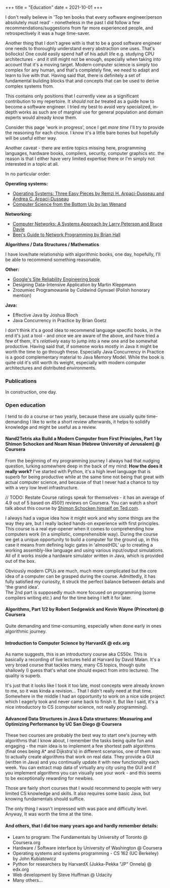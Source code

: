+++
title = "Education"
date = 2021-10-01
+++

I don't really believe in 'Top ten books that every software engineer/person absolutely must read' - nonetheless in the past I did follow a few recommendations/suggestions from far more experienced people, and retrospectively it was a huge time-saver.

Another thing that I don't agree with is that to be a good software engineer one needs to thoroughly understand every abstraction one uses. That's bollocks! One could easily spend half of his adult life e.g. studying CPU architectures - and it still might not be enough, especially when taking into account that it's a moving target. Modern computer science is simply too complex for any human, and that's completely fine, we need to adapt and learn to live with that. Having said that, there is definitely a set of fundamental building blocks that  and concepts that can be used to derive complex systems from.

This contains only positions that I currently view as a significant contribution to my repertoire. It *should not be* treated as a guide how to become a software engineer.
I tried my best to avoid very specialized, in-depth works as such are of marginal use for general population and domain experts would already know them. 

Consider this page 'work in progress', once I get *more time* I'll try to provide the reasoning for each choice. I know it's a little bare bones but hopefully will be useful either way.

Another caveat - there are entire topics missing here, programming languages, hardware books, compilers, security, computer graphics etc. the reason is that I either have very limited expertise there or I'm simply not interested in a topic at all.

In no particular order:

**Operating systems:**
- [Operating Systems: Three Easy Pieces by Remzi H. Arpaci-Dusseau and Andrea C. Arpaci-Dusseau](https://pages.cs.wisc.edu/~remzi/OSTEP/)
- [Computer Science from the Bottom Up by Ian Wenand](https://www.bottomupcs.com/)

**Networking:**
- [Computer Networks: A Systems Approach by Larry Peterson and Bruce Davie](https://book.systemsapproach.org/index.html)
- [Beej's Guide to Network Programming by Brian Hall](https://beej.us/guide/bgnet/html/)

**Algorithms / Data Structures / Mathematics** 

I have love/hate relationship with algorithmic books, one day, hopefully, I'll be able to recommend something reasonable.

**Other:**
- [Google's Site Reliability Engineering book](https://sre.google/sre-book/table-of-contents/)
- Designing Data-Intensive Application by Martin Kleppmann
- Zrozumiec Programowanie by Coldwind Gynvael (Polish honorary mention)


**Java:**
- Effective Java by Joshua Bloch
- Java Concurrency in Practice by Brian Goetz

I don't think it's a good idea to recommend language specific books, in the end it's just a tool - and once we are aware of the above, and have tried a few of them, it's *relatively* easy to jump into a new one and be somewhat productive. Having said that, if someone works mostly in Java it might be worth the time to go through these. Especially Java Concurrency in Practice is a good complementary material to Java Memory Model. While the book is quite old it's still worth its weight, especially with modern computer architectures and distributed environments.

### Publications

In construction, one day.

### **Open education**

I tend to do a course or two yearly, because these are usually quite time-demanding I like to write a short review afterwards, it helps to solidify knowledge and might be useful as a review.

#### **Nand2Tetris aka Build a Modern Computer from First Principles, Part 1 by Shimon Schocken and Noam Nisan (Hebrew University of Jerusalem) @ Coursera**
From the beginning of my programming journey I always had that nudging question, lurking somewhere deep in the back of my mind: **How the does it really work?** I've started with Python, it's a high level language that is superb for being productive while at the same time not being that great with actual computer science, and because of that I never had a chance to toy with a very low level infrastructure.  

// TODO: Restate
Course ratings speak for themselves - it has an average of 4.9 out of 5 based on 450(!) reviews on Coursera. You can watch a short talk about this course by [Shimon Schocken himself on Ted.com](https://www.ted.com/talks/shimon_schocken_the_self_organizing_computer_course).

I always had a vague idea how it might work and why some things are the way they are, but I really lacked hands-on experience with first principles. This course is a real eye-opener when it comes to comprehending how computers work (in a simplistic, comprehensible way). During the course we get a unique opportunity to build a computer for the ground up, in this case it means from defining logic gates in 'almostHDL' up to creating a working assembly-like language and using various input/output simulations. All of it works inside a hardware simulator written in Java, which is provided out of the box.  

Obviously modern CPUs are much, much more complicated but the core idea of a computer can be grasped during the course. Admittedly, it has fully satisfied my curiosity, it struck the perfect balance between details and 'the grand idea'.  
The 2nd part is supposedly much more focused on programming (some compilers writing etc.) and for the time being I left it for later.

#### **Algorithms, Part 1/2 by Robert Sedgewick and Kevin Wayne (Princeton) @ Coursera**

Quite demanding and time-consuming, especially when done early in ones algorithmic journey.

#### **Introduction to Computer Science by HarvardX @ edx.org**
As name suggests, this is an introductory course aka CS50x. This is basically a recording of live lectures held at Harvard by David Malan. It's a very broad course that tackles many, many CS topics, though quite shallowly (I guess that's what one should expect from intro lectures). The quality is superb.

It's just that it looks like I took it too late, most concepts were already known to me, so it was kinda a revision... That I didn't really need at that time. Somewhere in the middle I had an opportunity to work on a nice side project which I eagerly took and never came back to finish it. But like I said, it's a nice introductory to CS (computer science, not really programming).

#### **Advanced Data Structures in Java & Data structures: Measuring and Optimizing Performance by UC San Diego @ Coursera**
These two courses are probably the best way to start one's journey with algorithms that I know about, I remember the tasks being quite fun and engaging - the main idea is to implement a few shortest path algorithms (final ones being A* and Dijkstra's) in different scenarios, one of them was to actually create algorithms that work on real data. They provide a GUI (written in Java) and you continually update it with new functionality each week. You can extract map data of virtually any city using the GUI and if you implement algorithms you can visually see your work - and this seems to be exceptionally rewarding for newbies.

Those are fairly short courses that I would recommend to people with very limited CS knowledge and skills. It also requires some basic Java, but knowing fundamentals should suffice.

The only thing I wasn't impressed with was pace and difficulty level. Anyway, It was worth the time at the time.

#### **And others, that I did too many years ago and hardly remember details:**
* Learn to program: The Fundamentals by University of Toronto @ Coursera.org
* Hardware / Software interface by University of Washington @ Coursera
* Operating systems and systems programming - CS 162 (UC Berkeley) by John Kubiatowicz
* Python for researchers by HarvardX (Jukka-Pekka "JP" Onnela) @ edx.org
* Web development by Steve Huffman @ Udacity
* Many others...

